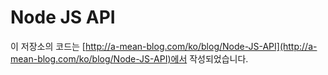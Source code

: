 # Node JS API
이 저장소의 코드는
[http://a-mean-blog.com/ko/blog/Node-JS-API](http://a-mean-blog.com/ko/blog/Node-JS-API)에서 작성되었습니다.
<br>
